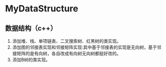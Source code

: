 # MyDataStructure
## 数据结构（c++）
1. 添加堆、栈、单项链表、二叉搜索树、红黑树的类实现。
2. 添加图的邻接表实现和邻接矩阵实现:其中基于邻接表的实现是无向树，基于邻接矩阵的是有向树，各自改成有向树无向树都挺好改的。
3. 添加B树的类实现。
